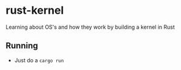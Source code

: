 # rust-kernel
Learning about OS's and how they work by building a kernel in Rust

## Running
- Just do a `cargo run`
